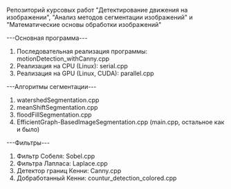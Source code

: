 Репозиторий курсовых работ "Детектирование движения на изображении", "Анализ методов сегментации изображений" и "Математические основы обработки изображений"

---Основная программа---

1. Последовательная реализация программы: motionDetection_withCanny.cpp
2. Реализация на CPU (Linux): serial.cpp
3. Реализация на GPU (Linux, CUDA): parallel.cpp

---Алгоритмы сегментации---

1. watershedSegmentation.cpp
2. meanShiftSegmentation.cpp
3. floodFillSegmentation.cpp
4. EfficientGraph-BasedImageSegmentation.cpp (main.cpp, остальное как и было)

---Фильтры---

1. Фильтр Собеля: Sobel.cpp
2. Фильтра Лапласа: Laplace.cpp
3. Детектор границ Кенни: Canny.cpp
4. Добработанный Кенни: countur_detection_colored.cpp

